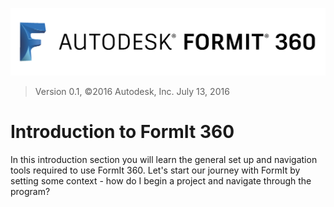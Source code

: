 ![](./images/b5030b43-df24-4259-ad6a-94bcad61bc78.png)

> Version 0.1, ©2016 Autodesk, Inc.
> July 13, 2016

# Introduction to FormIt 360

In this introduction section you will learn the general set up and navigation tools required to use FormIt 360. Let's start our journey with FormIt by setting some context - how do I begin a project and navigate through the program?




